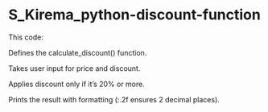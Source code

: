 # S_Kirema_python-discount-function
 This code:

Defines the calculate_discount() function.

Takes user input for price and discount.

Applies discount only if it’s 20% or more.

Prints the result with formatting (:.2f ensures 2 decimal places).
